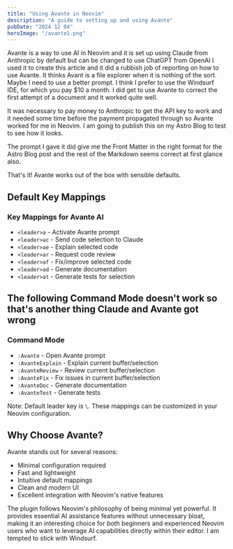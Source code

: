 ```yaml
---
title: "Using Avante in Neovim"
description: "A guide to setting up and using Avante"
pubDate: "2024 12 04"
heroImage: "/avante1.png"
---
```


Avante is a way to use AI in Neovim and it is set up using Claude from Anthropic by default but can be changed to use ChatGPT from OpenAI
I used it to create this article and it did a rubbish job of reporting on how to use Avante.
It thinks Avant is a file explorer when it is nothing of the sort. Maybe I need to use a better prompt. I think I prefer to use the Windsurf IDE, for which you pay $10 a month.
I did get to use Avante to correct the first attempt of a document and it worked quite well.

It was necessary to pay money to Anthropic to get the API key to work and it needed some time before the payment propagated through so Avante worked for me in Neovim. I am going to publish this on my Astro Blog to test to see how it looks.

The prompt I gave it did give me the Front Matter in the right format for the Astro Blog post and the rest of the Markdown seems correct at first glance also.

That's it! Avante works out of the box with sensible defaults.

## Default Key Mappings

### Key Mappings for Avante AI

- `<leader>a` - Activate Avante prompt
- `<leader>ac` - Send code selection to Claude
- `<leader>ae` - Explain selected code
- `<leader>ar` - Request code review
- `<leader>af` - Fix/improve selected code
- `<leader>ad` - Generate documentation
- `<leader>at` - Generate tests for selection

## The following Command Mode doesn't work so that's another thing Claude and Avante got wrong

### Command Mode

- `:Avante` - Open Avante prompt
- `:AvanteExplain` - Explain current buffer/selection
- `:AvanteReview` - Review current buffer/selection
- `:AvanteFix` - Fix issues in current buffer/selection
- `:AvanteDoc` - Generate documentation
- `:AvanteTest` - Generate tests

Note: Default leader key is `\`. These mappings can be customized in your Neovim configuration.

## Why Choose Avante?

Avante stands out for several reasons:

- Minimal configuration required
- Fast and lightweight
- Intuitive default mappings
- Clean and modern UI
- Excellent integration with Neovim's native features

The plugin follows Neovim's philosophy of being minimal yet powerful. It provides essential AI assistance features without unnecessary bloat, making it an interesting choice for both beginners and experienced Neovim users who want to leverage AI capabilities directly within their editor.
I am tempted to stick with Windsurf.
